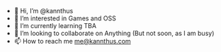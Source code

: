 - 👋 Hi, I’m @kannthus
- 👀 I’m interested in Games and OSS
- 🌱 I’m currently learning TBA
- 💞️ I’m looking to collaborate on Anything (But not soon, as I am busy)
- 📫 How to reach me me@kannthus.com

<!---
kannthus/kannthus is a ✨ special ✨ repository because its `README.md` (this file) appears on your GitHub profile.
You can click the Preview link to take a look at your changes.
--->

